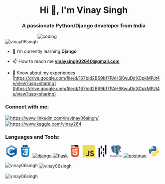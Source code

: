 
<h1 align="center">Hi 👋, I'm Vinay Singh</h1>
<h3 align="center">A passionate Python/Django developer from India</h3>

<image align="right" alt="coding" width="400" src="https://miro.medium.com/v2/resize:fit:1400/1*defveqJwCb77B2UJOCuGuA.gif">

<p align="left"> <img src="https://komarev.com/ghpvc/?username=vinay06singh&label=Profile%20views&color=0e75b6&style=flat" alt="vinay06singh" /> </p>

- 🌱 I’m currently learning **Django**

- 📫 How to reach me **vinaysingh02640@gmail.com**

- 📄 Know about my experiences [https://drive.google.com/file/d/167bid2B69bf7PAH6KwuDjrXCpkMPJt4e/view?usp=sharing](https://drive.google.com/file/d/167bid2B69bf7PAH6KwuDjrXCpkMPJt4e/view?usp=sharing)

<h3 align="left">Connect with me:</h3>
<p align="left">
<a href="https://linkedin.com/in/https://www.linkedin.com/in/vinay06singh/" target="blank"><img align="center" src="https://raw.githubusercontent.com/rahuldkjain/github-profile-readme-generator/master/src/images/icons/Social/linked-in-alt.svg" alt="https://www.linkedin.com/in/vinay06singh/" height="30" width="40" /></a>
<a href="https://kaggle.com/https://www.kaggle.com/vinay264" target="blank"><img align="center" src="https://raw.githubusercontent.com/rahuldkjain/github-profile-readme-generator/master/src/images/icons/Social/kaggle.svg" alt="https://www.kaggle.com/vinay264" height="30" width="40" /></a>
</p>

<h3 align="left">Languages and Tools:</h3>
<p align="left"> <a href="https://www.cprogramming.com/" target="_blank" rel="noreferrer"> <img src="https://raw.githubusercontent.com/devicons/devicon/master/icons/c/c-original.svg" alt="c" width="40" height="40"/> </a> <a href="https://www.w3schools.com/css/" target="_blank" rel="noreferrer"> <img src="https://raw.githubusercontent.com/devicons/devicon/master/icons/css3/css3-original-wordmark.svg" alt="css3" width="40" height="40"/> </a> <a href="https://www.djangoproject.com/" target="_blank" rel="noreferrer"> <img src="https://cdn.worldvectorlogo.com/logos/django.svg" alt="django" width="40" height="40"/> </a> <a href="https://flask.palletsprojects.com/" target="_blank" rel="noreferrer"> <img src="https://www.vectorlogo.zone/logos/pocoo_flask/pocoo_flask-icon.svg" alt="flask" width="40" height="40"/> </a> <a href="https://www.w3.org/html/" target="_blank" rel="noreferrer"> <img src="https://raw.githubusercontent.com/devicons/devicon/master/icons/html5/html5-original-wordmark.svg" alt="html5" width="40" height="40"/> </a> <a href="https://developer.mozilla.org/en-US/docs/Web/JavaScript" target="_blank" rel="noreferrer"> <img src="https://raw.githubusercontent.com/devicons/devicon/master/icons/javascript/javascript-original.svg" alt="javascript" width="40" height="40"/> </a> <a href="https://pandas.pydata.org/" target="_blank" rel="noreferrer"> <img src="https://raw.githubusercontent.com/devicons/devicon/2ae2a900d2f041da66e950e4d48052658d850630/icons/pandas/pandas-original.svg" alt="pandas" width="40" height="40"/> </a> <a href="https://www.postgresql.org" target="_blank" rel="noreferrer"> <img src="https://raw.githubusercontent.com/devicons/devicon/master/icons/postgresql/postgresql-original-wordmark.svg" alt="postgresql" width="40" height="40"/> </a> <a href="https://postman.com" target="_blank" rel="noreferrer"> <img src="https://www.vectorlogo.zone/logos/getpostman/getpostman-icon.svg" alt="postman" width="40" height="40"/> </a> <a href="https://www.python.org" target="_blank" rel="noreferrer"> <img src="https://raw.githubusercontent.com/devicons/devicon/master/icons/python/python-original.svg" alt="python" width="40" height="40"/> </a> </p>

<p><img align="left" src="https://github-readme-stats.vercel.app/api/top-langs?username=vinay06singh&show_icons=true&locale=en&layout=compact" alt="vinay06singh" /></p>

<p>&nbsp;<img align="center" src="https://github-readme-stats.vercel.app/api?username=vinay06singh&show_icons=true&locale=en" alt="vinay06singh" /></p>

<p><img align="center" src="https://github-readme-streak-stats.herokuapp.com/?user=vinay06singh&" alt="vinay06singh" /></p>
